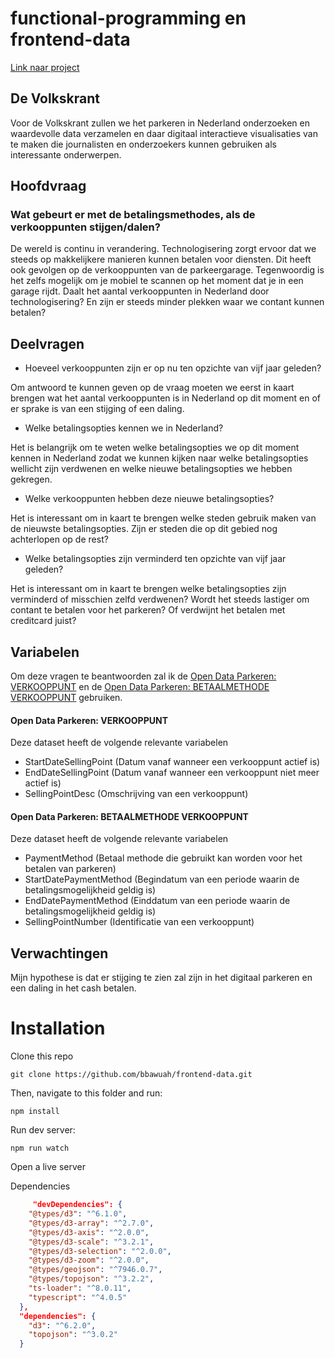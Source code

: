 # functional-programming en frontend-data

[Link naar project](https://bbawuah.github.io/frontend-data/)

## De Volkskrant

Voor de Volkskrant zullen we het parkeren in Nederland onderzoeken en waardevolle data verzamelen en daar digitaal interactieve visualisaties van te maken die journalisten en onderzoekers kunnen gebruiken als interessante onderwerpen.

## Hoofdvraag

### Wat gebeurt er met de betalingsmethodes, als de verkooppunten stijgen/dalen?

De wereld is continu in verandering. Technologisering zorgt ervoor dat we steeds op makkelijkere manieren kunnen betalen voor diensten. Dit heeft ook gevolgen op de verkooppunten van de parkeergarage. Tegenwoordig is het zelfs mogelijk om je mobiel te scannen op het moment dat je in een garage rijdt. Daalt het aantal verkooppunten in Nederland door technologisering? En zijn er steeds minder plekken waar we contant kunnen betalen?

## Deelvragen

* Hoeveel verkooppunten zijn er op nu ten opzichte van vijf jaar geleden?

Om antwoord te kunnen geven op de vraag moeten we eerst in kaart brengen wat het aantal verkooppunten is in Nederland op dit moment en of er sprake is van een stijging of een daling.

* Welke betalingsopties kennen we in Nederland?

Het is belangrijk om te weten welke betalingsopties we op dit moment kennen in Nederland zodat we kunnen kijken naar welke betalingsopties wellicht zijn verdwenen en welke nieuwe betalingsopties we hebben gekregen.

* Welke verkooppunten hebben deze nieuwe betalingsopties?

Het is interessant om in kaart te brengen welke steden gebruik maken van de nieuwste betalingsopties. Zijn er steden die op dit gebied nog achterlopen op de rest?

* Welke betalingsopties zijn verminderd ten opzichte van vijf jaar geleden?

Het is interessant om in kaart te brengen welke betalingsopties zijn verminderd of misschien zelfd verdwenen? Wordt het steeds lastiger om contant te betalen voor het parkeren? Of verdwijnt het betalen met creditcard juist?

## Variabelen

Om deze vragen te beantwoorden zal ik de [Open Data Parkeren: VERKOOPPUNT](https://opendata.rdw.nl/d/fk68-nf2y/visualization) en de [Open Data Parkeren: BETAALMETHODE VERKOOPPUNT](https://opendata.rdw.nl/d/j96a-7nhx/visualization) gebruiken.

#### Open Data Parkeren: VERKOOPPUNT

Deze dataset heeft de volgende relevante variabelen
* StartDateSellingPoint (Datum vanaf wanneer een verkooppunt actief is)
* EndDateSellingPoint (Datum vanaf wanneer een verkooppunt niet meer actief is)
* SellingPointDesc (Omschrijving van een verkooppunt)

#### Open Data Parkeren: BETAALMETHODE VERKOOPPUNT

Deze dataset heeft de volgende relevante variabelen
* PaymentMethod (Betaal methode die gebruikt kan worden voor het betalen van parkeren)
* StartDatePaymentMethod  (Begindatum van een periode waarin de betalingsmogelijkheid geldig is)
* EndDatePaymentMethod (Einddatum van een periode waarin de betalingsmogelijkheid geldig is)
* SellingPointNumber (Identificatie van een verkooppunt)

## Verwachtingen

Mijn hypothese is dat er stijging te zien zal zijn in het digitaal parkeren en een daling in het cash betalen. 

# Installation

Clone this repo
```
git clone https://github.com/bbawuah/frontend-data.git
```

Then, navigate to this folder and run:
```
npm install
```

Run dev server:
```
npm run watch
```

Open a live server

Dependencies
```json
     "devDependencies": {
    "@types/d3": "^6.1.0",
    "@types/d3-array": "^2.7.0",
    "@types/d3-axis": "^2.0.0",
    "@types/d3-scale": "^3.2.1",
    "@types/d3-selection": "^2.0.0",
    "@types/d3-zoom": "^2.0.0",
    "@types/geojson": "^7946.0.7",
    "@types/topojson": "^3.2.2",
    "ts-loader": "^8.0.11",
    "typescript": "^4.0.5"
  },
  "dependencies": {
    "d3": "^6.2.0",
    "topojson": "^3.0.2"
  }
```
